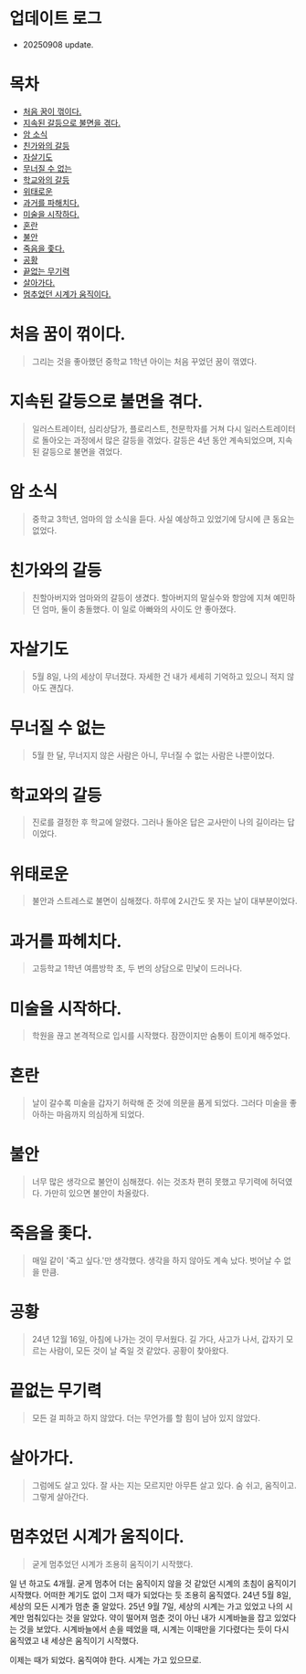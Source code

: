 # 업데이트 로그
- 20250908 update.


# 목차
- [처음 꿈이 꺾이다.](#처음-꿈이-꺾이다.)
- [지속된 갈등으로 불면을 겪다.](#지속된-갈등으로-불면을-겪다.)
- [암 소식](#암-소식)
- [친가와의 갈등](#친가와의-갈등)
- [자살기도](#자살기도)
- [무너질 수 없는](#무너질-수-없는)
- [학교와의 갈등](#학교와의-갈등)
- [위태로운](#위태로운)
- [과거를 파해치다.](#과거를-파헤치다.)
- [미술을 시작하다.](#미술을-시작하다.)
- [혼란](#혼란)
- [불안](#불안)
- [죽음을 좇다.](#죽음을-좇다.)
- [공황](#공황)
- [끝없는 무기력](#끝없는-무기력)
- [살아가다.](#살아가다.)
- [멈추었던 시계가 움직이다.](#멈추었던-시계가-움직이다.)


# 처음 꿈이 꺾이다.
> 그리는 것을 좋아했던 중학교 1학년 아이는 처음 꾸었던 꿈이 꺾였다.


# 지속된 갈등으로 불면을 겪다.
> 일러스트레이터, 심리상담가, 플로리스트, 천문학자를 거쳐 다시 일러스트레이터로 돌아오는 과정에서 많은 갈등을 겪었다. 갈등은 4년 동안 계속되었으며, 지속된 갈등으로 불면을 겪었다.


# 암 소식
> 중학교 3학년, 엄마의 암 소식을 듣다. 사실 예상하고 있었기에 당시에 큰 동요는 없었다.


# 친가와의 갈등
> 친할아버지와 엄마와의 갈등이 생겼다. 할아버지의 말실수와 항암에 지쳐 예민하던 엄마, 둘이 충돌했다. 이 일로 아빠와의 사이도 안 좋아졌다.


# 자살기도
> 5월 8일, 나의 세상이 무너졌다. 자세한 건 내가 세세히 기억하고 있으니 적지 않아도 괜칞다.


# 무너질 수 없는
> 5월 한 달, 무너지지 않은 사람은 아니, 무너질 수 없는 사람은 나뿐이었다.


# 학교와의 갈등
> 진로를 결정한 후 학교에 알렸다. 그러나 돌아온 답은 교사만이 나의 길이라는 답이었다.


# 위태로운
> 불안과 스트레스로 불면이 심해졌다. 하루에 2시간도 못 자는 날이 대부분이었다.


# 과거를 파헤치다.
> 고등학교 1학년 여름방학 초, 두 번의 상담으로 민낯이 드러나다.


# 미술을 시작하다.
> 학원을 끊고 본격적으로 입시를 시작했다. 잠깐이지만 숨통이 트이게 해주었다.


# 혼란
> 날이 갈수록 미술을 갑자기 허락해 준 것에 의문을 품게 되었다. 그러다 미술을 좋아하는 마음까지 의심하게 되었다.


# 불안
> 너무 많은 생각으로 불안이 심해졌다. 쉬는 것조차 편히 못했고 무기력에 허덕였다. 가만히 있으면 불안이 차올랐다.


# 죽음을 좇다.
> 매일 같이 '죽고 싶다.'만 생각했다. 생각을 하지 않아도 계속 났다. 벗어날 수 없을 만큼.


# 공황
> 24년 12월 16일, 아침에 나가는 것이 무서웠다. 길 가다, 사고가 나서, 갑자기 모르는 사람이, 모든 것이 날 죽일 것 같았다. 공황이 찾아왔다.


# 끝없는 무기력
> 모든 걸 피하고 하지 않았다. 더는 무언가를 할 힘이 남아 있지 않았다.


# 살아가다.
> 그럼에도 살고 있다. 잘 사는 지는 모르지만 아무튼 살고 있다. 숨 쉬고, 움직이고. 그렇게 살아간다.


# 멈추었던 시계가 움직이다.
> 굳게 멈추었던 시계가 조용히 움직이기 시작했다.

일 년 하고도 4개월.
굳게 멈추어 더는 움직이지 않을 것 같았던 시계의 초침이 움직이기 시작했다.
어떠한 계기도 없이 그저 때가 되었다는 듯 조용히 움직였다.
24년 5월 8일, 세상의 모든 시계가 멈춘 줄 알았다.
25년 9월 7일, 세상의 시계는 가고 있었고 나의 시계만 멈춰있다는 것을 알았다.
약이 떨어져 멈춘 것이 아닌 내가 시계바늘을 잡고 있었다는 것을 보았다.
시계바늘에서 손을 떼었을 때, 시계는 이때만을 기다렸다는 듯이 다시 움직였고 내 세상은 움직이기 시작했다.

이제는 때가 되었다.
움직여야 한다.
시계는 가고 있으므로.